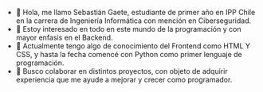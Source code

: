 - 👋 Hola, me llamo Sebastián Gaete, estudiante de primer año en IPP Chile en la carrera de Ingeniería Informática con mención en Ciberseguridad.
- 👀 Estoy interesado en todo en este mundo de la programación y con mayor enfasis en el Backend.
- 🌱 Actualmente tengo algo de conocimiento del Frontend como HTML Y CSS, y hasta la fecha comencé con Python como primer lenguaje de programación.
- 💞️ Busco colaborar en distintos proyectos, con objeto de adquirir experiencia que me ayude a mejorar y crecer como programador.

<!---
Zebledd/Zebledd is a ✨ special ✨ repository because its `README.md` (this file) appears on your GitHub profile.
You can click the Preview link to take a look at your changes.
--->
